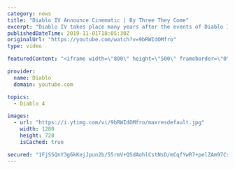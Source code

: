 ```yaml
---
category: news
title: "Diablo IV Announce Cinematic | By Three They Come"
excerpt: "Diablo IV takes place many years after the events of Diablo III, after millions have been slaughtered by the actions of the High Heavens and Burning Hells alike."
publishedDateTime: 2019-11-01T18:05:30Z
originalUrl: "https://youtube.com/watch?v=9bRWIdOMfro"
type: video

featuredContent: "<iframe width=\"800\" height=\"500\" frameborder=\"0\" src=\"https://www.youtube.com/embed/9bRWIdOMfro\" allow=\"accelerometer; autoplay; encrypted-media; gyroscope; picture-in-picture\" allowfullscreen></iframe>"

provider:
  name: Diablo
  domain: youtube.com

topics:
  - Diablo 4

images:
  - url: "https://i.ytimg.com/vi/9bRWIdOMfro/maxresdefault.jpg"
    width: 1280
    height: 720
    isCached: true

secured: "1FjSSQnY3g6kKejJpun2b/55rmV+QSdAohlCstNsD/mCqfYwR7+pelZAm97CsZvuXIz02dat5/hudWQWZypV4lX9PncBoGCL5RUKW+l2zC3NF+JFvX7fRt+fSyr3l0rcQSvnv8XZfLyBtOV41lz3MEg2jKnbaX6xQmAvfkd+w+O/0yEv7liJ1uh6Qo7+qzVbLUeqvsUf+mCH5lw6p8BAQ4Ly9nmZa6thxNDBucpqgyvJToSNRrnEZBkcJVXim/1HKS7vKffF0eKKdxZHIdnD9fP3diEedJoFIQoTlPaL+gRS6Xqs8GaEkWUD0rHztMd8M3hmNTVP43B+hW/Qf1fRCNuq0CZuTTqfMi1DyxyuT886+l0I+jkGIhnm3PR0urrxFCw2AAWfXwq2fp+DCCwIuXQ9heldqp9l7mAhkfmnX8fyZTSPJ5LDWTYu/1SY/qHp;unuD11gA5scXrOSpR42E7Q=="
---
```


